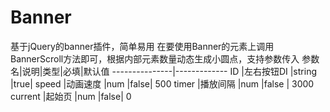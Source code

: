 # Banner
基于jQuery的banner插件，简单易用
在要使用Banner的元素上调用BannerScroll方法即可，根据内部元素数量动态生成小圆点，支持参数传入
参数名|说明|类型|必填|默认值
---------------|-------------
ID      |左右按钮DI  |string  |true|
speed   |动画速度    |num     |false|   500
timer   |播放间隔    |num     |false |  3000
current |起始页      |num     |false|   0
